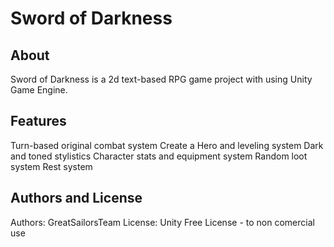 # Sword of Darkness

## About

Sword of Darkness is a 2d text-based RPG game project with using Unity Game Engine.

## Features
Turn-based original combat system
Create a Hero and leveling system
Dark and toned stylistics
Character stats and equipment system
Random loot system
Rest system

## Authors and License

Authors: GreatSailorsTeam
License: Unity Free License - to non comercial use